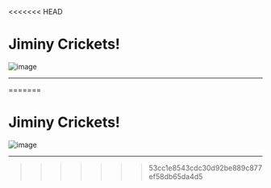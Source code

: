 <<<<<<< HEAD
# Jiminy Crickets!


![image](https://user-images.githubusercontent.com/95372872/192648472-edcd4691-22e2-43e7-a6d8-7bc2762c8f5a.png)
****
=======
# Jiminy Crickets!


![image](https://user-images.githubusercontent.com/95372872/192648472-edcd4691-22e2-43e7-a6d8-7bc2762c8f5a.png)
****
>>>>>>> 53cc1e8543cdc30d92be889c877ef58db65da4d5
